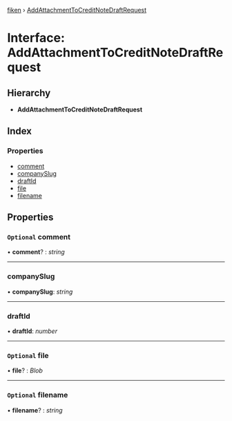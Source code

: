 [fiken](../README.md) › [AddAttachmentToCreditNoteDraftRequest](addattachmenttocreditnotedraftrequest.md)

# Interface: AddAttachmentToCreditNoteDraftRequest

## Hierarchy

* **AddAttachmentToCreditNoteDraftRequest**

## Index

### Properties

* [comment](addattachmenttocreditnotedraftrequest.md#optional-comment)
* [companySlug](addattachmenttocreditnotedraftrequest.md#companyslug)
* [draftId](addattachmenttocreditnotedraftrequest.md#draftid)
* [file](addattachmenttocreditnotedraftrequest.md#optional-file)
* [filename](addattachmenttocreditnotedraftrequest.md#optional-filename)

## Properties

### `Optional` comment

• **comment**? : *string*

___

###  companySlug

• **companySlug**: *string*

___

###  draftId

• **draftId**: *number*

___

### `Optional` file

• **file**? : *Blob*

___

### `Optional` filename

• **filename**? : *string*
